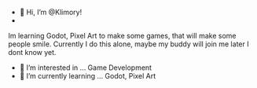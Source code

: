 - 👋 Hi, I’m @Klimory!
- 
Im learning Godot, Pixel Art to make some games, that will make some people smile. Currently I do this alone, maybe my buddy will join me later I dont know yet.

- 👀 I’m interested in ... Game Development
- 🌱 I’m currently learning ... Godot, Pixel Art

<!---
Klimory/Klimory is a ✨ special ✨ repository because its `README.md` (this file) appears on your GitHub profile.
You can click the Preview link to take a look at your changes.
--->
